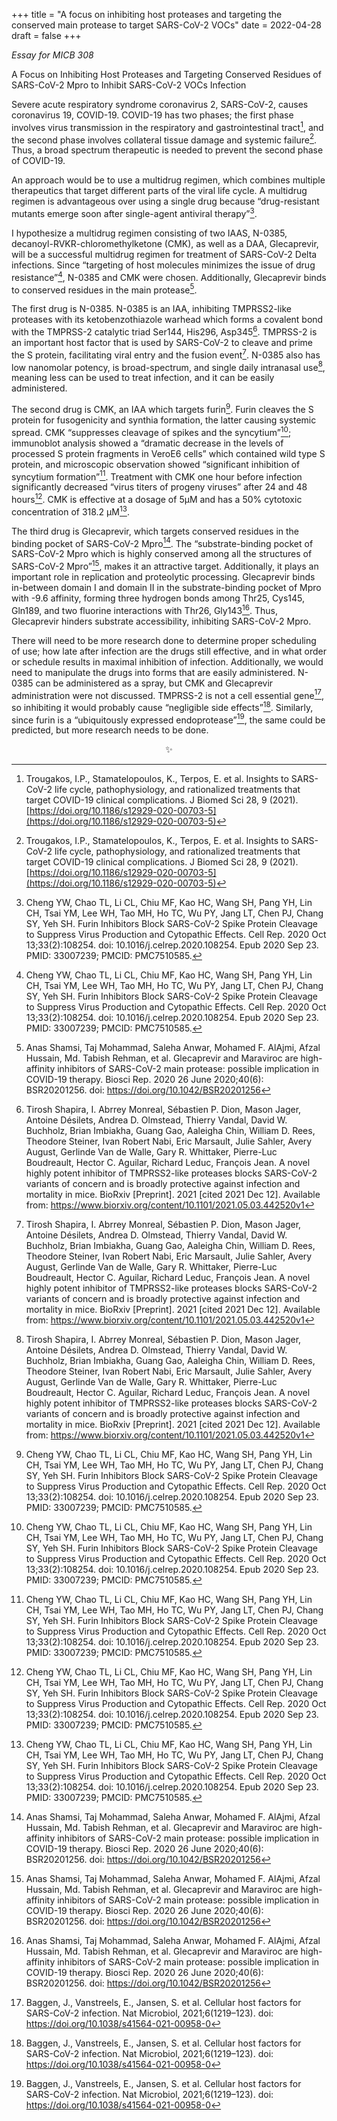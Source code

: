 +++
title = "A focus on inhibiting host proteases and targeting the conserved main protease to target SARS-CoV-2 VOCs"
date = 2022-04-28
draft = false
+++

*Essay for MICB 308*

A Focus on Inhibiting Host Proteases and Targeting Conserved Residues of SARS-CoV-2 Mpro to Inhibit SARS-CoV-2 VOCs Infection 

Severe acute respiratory syndrome coronavirus 2, SARS-CoV-2, causes coronavirus 19, COVID-19. COVID-19 has two phases; the first phase involves virus transmission in the respiratory and gastrointestinal tract[^1], and the second phase involves collateral tissue damage and systemic failure[^1]. Thus, a broad spectrum therapeutic is needed to prevent the second phase of COVID-19.

An approach would be to use a multidrug regimen, which combines multiple therapeutics that target different parts of the viral life cycle. A multidrug regimen is advantageous over using a single drug because “drug-resistant mutants emerge soon after single-agent antiviral therapy”[^2].

I hypothesize a multidrug regimen consisting of two IAAS, N-0385, decanoyl-RVKR-chloromethylketone (CMK), as well as a DAA, Glecaprevir, will be a successful multidrug regimen for treatment of SARS-CoV-2 Delta infections. Since “targeting of host molecules minimizes the issue of drug resistance”[^2], N-0385 and CMK were chosen. Additionally, Glecaprevir binds to conserved residues in the main protease[^3].

The first drug is N-0385. N-0385 is an IAA, inhibiting TMPRSS2-like proteases with its ketobenzothiazole warhead which forms a covalent bond with the TMPRSS-2 catalytic triad Ser144, His296, Asp345[^4]. TMPRSS-2 is an important host factor that is used by SARS-CoV-2 to cleave and prime the S protein, facilitating viral entry and the fusion event[^4]. N-0385 also has low nanomolar potency, is broad-spectrum, and single daily intranasal use[^4], meaning less can be used to treat infection, and it can be easily administered. 
  
The second drug is CMK, an IAA which targets furin[^2]. Furin cleaves the S protein for fusogenicity and synthia formation, the latter causing systemic spread. CMK “suppresses cleavage of spikes and the syncytium”[^2]; immunoblot analysis showed a “dramatic decrease in the levels of processed S protein fragments in VeroE6 cells” which contained wild type S protein, and microscopic observation showed “significant inhibition of syncytium formation”[^2]. Treatment with CMK one hour before infection significantly decreased “virus titers of progeny viruses” after 24 and 48 hours[^2]. CMK is effective at a dosage of 5μM and has a 50% cytotoxic concentration of 318.2 μM[^2].

The third drug is Glecaprevir, which targets conserved residues in the binding pocket of SARS-CoV-2 Mpro[^3]. The “substrate-binding pocket of SARS-CoV-2 Mpro which is highly conserved among all the structures of SARS-CoV-2 Mpro”[^3], makes it an attractive target. Additionally, it plays an important role in replication and proteolytic processing. Glecaprevir binds in-between domain I and domain II in the substrate-binding pocket of Mpro with -9.6 affinity, forming three hydrogen bonds among Thr25, Cys145, Gln189, and two fluorine interactions with Thr26, Gly143[^3]. Thus, Glecaprevir hinders substrate accessibility, inhibiting SARS-CoV-2 Mpro. 

There will need to be more research done to determine proper scheduling of use; how late after infection are the drugs still effective, and in what order or schedule results in maximal inhibition of infection. Additionally, we would need to manipulate the drugs into forms that are easily administered. N-0385 can be administered as a spray, but CMK and Glecaprevir administration were not discussed. TMPRSS-2 is not a cell essential gene[^5], so inhibiting it would probably cause “negligible side effects”[^5]. Similarly, since furin is a “ubiquitously expressed endoprotease”[^5], the same could be predicted, but more research needs to be done.

<center>✨</center>

[^1]: Trougakos, I.P., Stamatelopoulos, K., Terpos, E. et al. Insights to SARS-CoV-2 life cycle, pathophysiology, and rationalized treatments that target COVID-19 clinical complications. J Biomed Sci 28, 9 (2021). [https://doi.org/10.1186/s12929-020-00703-5](https://doi.org/10.1186/s12929-020-00703-5)

[^2]: Cheng YW, Chao TL, Li CL, Chiu MF, Kao HC, Wang SH, Pang YH, Lin CH, Tsai YM, Lee WH, Tao MH, Ho TC, Wu PY, Jang LT, Chen PJ, Chang SY, Yeh SH. Furin Inhibitors Block SARS-CoV-2 Spike Protein Cleavage to Suppress Virus Production and Cytopathic Effects. Cell Rep. 2020 Oct 13;33(2):108254. doi: 10.1016/j.celrep.2020.108254. Epub 2020 Sep 23. PMID: 33007239; PMCID: PMC7510585.

[^3]: Anas Shamsi, Taj Mohammad, Saleha Anwar, Mohamed F. AlAjmi, Afzal Hussain, Md. Tabish Rehman, et al. Glecaprevir and Maraviroc are high-affinity inhibitors of SARS-CoV-2 main protease: possible implication in COVID-19 therapy. Biosci Rep. 2020 26 June 2020;40(6): BSR20201256. doi: https://doi.org/10.1042/BSR20201256

[^4]: Tirosh Shapira, I. Abrrey Monreal, Sébastien P. Dion, Mason Jager, Antoine Désilets, Andrea D. Olmstead, Thierry Vandal, David W. Buchholz, Brian Imbiakha, Guang Gao, Aaleigha Chin, William D. Rees, Theodore Steiner, Ivan Robert Nabi, Eric Marsault, Julie Sahler, Avery August, Gerlinde Van de Walle, Gary R. Whittaker, Pierre-Luc Boudreault, Hector C. Aguilar, Richard Leduc, François Jean. A novel highly potent inhibitor of TMPRSS2-like proteases blocks SARS-CoV-2 variants of concern and is broadly protective against infection and mortality in mice. BioRxiv [Preprint]. 2021 [cited 2021 Dec 12]. Available from: https://www.biorxiv.org/content/10.1101/2021.05.03.442520v1 

[^5]: Baggen, J., Vanstreels, E., Jansen, S. et al. Cellular host factors for SARS-CoV-2 infection. Nat Microbiol, 2021;6(1219–123). doi: https://doi.org/10.1038/s41564-021-00958-0 

